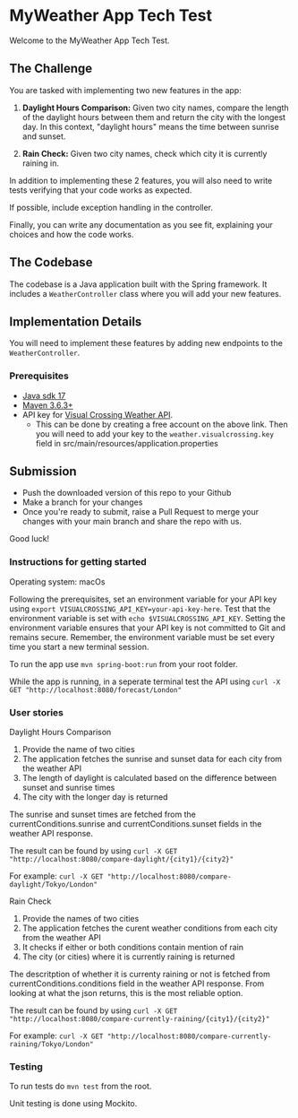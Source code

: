 # MyWeather App Tech Test

Welcome to the MyWeather App Tech Test.

## The Challenge

You are tasked with implementing two new features in the app:

1. **Daylight Hours Comparison:** Given two city names, compare the length of the daylight hours between them and return the city with the longest day. In this context, "daylight hours" means the time between sunrise and sunset.

2. **Rain Check:** Given two city names, check which city it is currently raining in.

In addition to implementing these 2 features, you will also need to write tests verifying that your code works as expected.

If possible, include exception handling in the controller.

Finally, you can write any documentation as you see fit, explaining your choices and how the code works.

## The Codebase

The codebase is a Java application built with the Spring framework. It includes a `WeatherController` class where you will add your new features.

## Implementation Details

You will need to implement these features by adding new endpoints to the `WeatherController`.

### Prerequisites

- [Java sdk 17](https://openjdk.java.net/projects/jdk/17/)
- [Maven 3.6.3+](https://maven.apache.org/install.html)
- API key for [Visual Crossing Weather API](https://www.visualcrossing.com/weather-data-editions). 
  - This can be done by creating a free account on the above link. Then you will need to add your key to the `weather.visualcrossing.key` field in src/main/resources/application.properties

## Submission

* Push the downloaded version of this repo to your Github
* Make a branch for your changes
* Once you're ready to submit, raise a Pull Request to merge your changes with your main branch and share the repo with us.

Good luck!

### Instructions for getting started

Operating system: macOs

Following the prerequisites, set an environment variable for your API key using `export VISUALCROSSING_API_KEY=your-api-key-here`. Test that the environment variable is set with `echo $VISUALCROSSING_API_KEY`. Setting the environment variable ensures that your API key is not committed to Git and remains secure. Remember, the environment variable must be set every time you start a new terminal session.

To run the app use `mvn spring-boot:run` from your root folder.

While the app is running, in a seperate terminal test the API using `curl -X GET "http://localhost:8080/forecast/London"`

### User stories

Daylight Hours Comparison

1. Provide the name of two cities 
2. The application fetches the sunrise and sunset data for each city from the weather API
4. The length of daylight is calculated based on the difference between sunset and sunrise times
5. The city with the longer day is returned

The sunrise and sunset times are fetched from the currentConditions.sunrise and currentConditions.sunset fields in the weather API response.

The result can be found by using `curl -X GET "http://localhost:8080/compare-daylight/{city1}/{city2}"`

For example: `curl -X GET "http://localhost:8080/compare-daylight/Tokyo/London"` 

Rain Check

1. Provide the names of two cities
2. The application fetches the curent weather conditions from each city from the weather API
3. It checks if either or both conditions contain mention of rain 
4. The city (or cities) where it is currently raining is returned

The descritption of whether it is currenty raining or not is fetched from currentConditions.conditions field in the weather API response. From looking at what the json returns, this is the most reliable option. 

The result can be found by using `curl -X GET "http://localhost:8080/compare-currently-raining/{city1}/{city2}"`

For example: `curl -X GET "http://localhost:8080/compare-currently-raining/Tokyo/London"` 

### Testing

To run tests do `mvn test` from the root.

Unit testing is done using Mockito.  